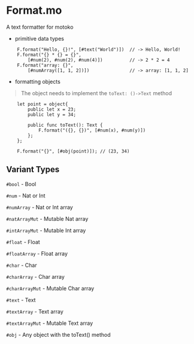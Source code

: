 # Format.mo
A text formatter for motoko

- primitive data types
```motoko
    F.format("Hello, {}!", [#text("World")])  // -> Hello, World!
    F.format("{} * {} = {}", 
        [#num(2), #num(2), #num(4)])          // -> 2 * 2 = 4
    F.format("array: {}", 
        [#numArray([1, 1, 2])])               // -> array: [1, 1, 2]
```

- formatting objects 
> The object needs to implement the `toText: ()->Text` method
```motoko
    let point = object{
        public let x = 23;
        public let y = 34;
        
        public func toText(): Text {
            F.format("({}, {})", [#num(x), #num(y)])
        };
    };

    F.format("{}", [#obj(point)]); // (23, 34)
```

## Variant Types

`#bool` - Bool

`#num` - Nat or Int

`#numArray` - Nat or Int array

`#natArrayMut` - Mutable Nat array

`#intArrayMut` - Mutable Int array

`#float` - Float

`#floatArray` - Float array

`#char` - Char  

`#charArray` - Char array

`#charArrayMut` - Mutable Char array


`#text` - Text

`#textArray` - Text array

`#textArrayMut` - Mutable Text array

`#obj` - Any object with the toText() method